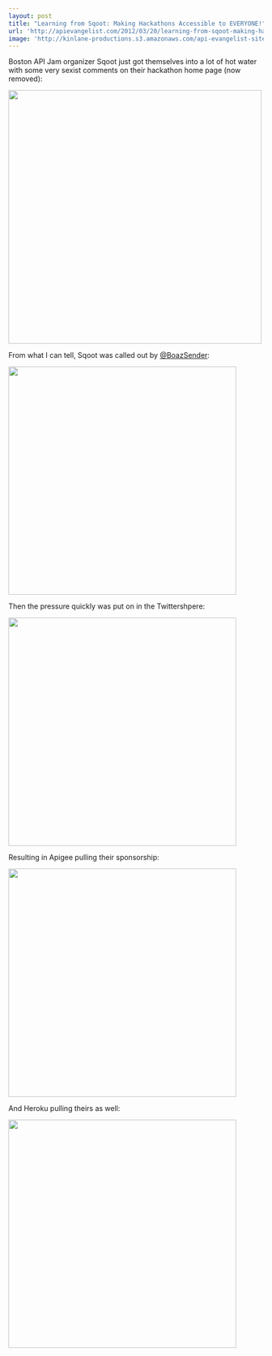 ```yaml
---
layout: post
title: "Learning from Sqoot: Making Hackathons Accessible to EVERYONE!"
url: 'http://apievangelist.com/2012/03/20/learning-from-sqoot-making-hackathons-accessible-to-everyone/'
image: 'http://kinlane-productions.s3.amazonaws.com/api-evangelist-site/blog/api-jam.jpg'
---
```


Boston API Jam organizer Sqoot just got themselves into a lot of hot water with some very sexist comments on their hackathon home page (now removed):

<img class="c1" src="http://kinlane-productions.s3.amazonaws.com/api-evangelist/sqoot/boston-api-jam.png" alt="" width="500" />

From what I can tell, Sqoot was called out by [@BoazSender][1]:

<img class="c1" src="http://kinlane-productions.s3.amazonaws.com/api-evangelist/sqoot/Sqoot-Boaz-Sender-.png" alt="" width="450" />

Then the pressure quickly was put on in the Twittershpere:

<img class="c1" src="http://kinlane-productions.s3.amazonaws.com/api-evangelist/sqoot/sqoot-jacobian.png" alt="" width="450" />

Resulting in Apigee pulling their sponsorship:

<img class="c1" src="http://kinlane-productions.s3.amazonaws.com/api-evangelist/sqoot/Sqoot-Apigee.png" alt="" width="450" />

And Heroku pulling theirs as well:

<img class="c1" src="http://kinlane-productions.s3.amazonaws.com/api-evangelist/sqoot/sqoot-heroku.png" alt="" width="450" />

   [1]: https://twitter.com/#!/BoazSender
